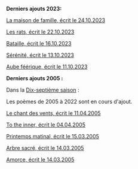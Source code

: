 **Derniers ajouts 2023:**

[La maison de famille, écrit le 24.10.2023](./seasons/18_dix_huitieme_saison/la_maison_de_famille/)

[Les rats, écrit le 22.10.2023](./seasons/18_dix_huitieme_saison/les_rats/)

[Bataille, écrit le 16.10.2023](./seasons/18_dix_huitieme_saison/bataille/)

[Sérénité, écrit le 13.10.2023](./seasons/18_dix_huitieme_saison/serenite/)

[Aube féérique, écrit le 11.10.2023](./seasons/18_dix_huitieme_saison/aube_feerique/)

**Derniers ajouts 2005 :**

Dans la [Dix-septième saison](./seasons/17_dix_septieme_saison/) :

Les poèmes de 2005 à 2022 sont en cours d'ajout.

[Le chant des vents, écrit le 11.04.2005](./seasons/17_dix_septieme_saison/le_chant_des_vents/)

[To the inner, écrit le 04.04.2005](/en/original_texts/to_the_inner)

[Printemps matinal, écrit le 15.03.2005](./seasons/17_dix_septieme_saison/printemps_matinal/)

[Arbre sacré, écrit le 14.03.2005](./seasons/17_dix_septieme_saison/arbre_sacre/)

[Amorce, écrit le 14.03.2005](./seasons/17_dix_septieme_saison/amorce/)
